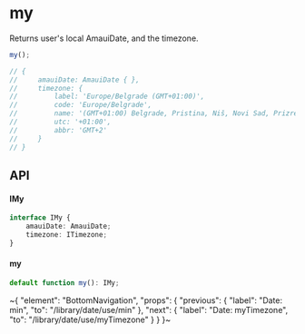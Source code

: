 
# my

Returns user's local AmauiDate, and the timezone.

```ts
my();

// {
//     amauiDate: AmauiDate { },
//     timezone: {
//         label: 'Europe/Belgrade (GMT+01:00)',
//         code: 'Europe/Belgrade',
//         name: '(GMT+01:00) Belgrade, Pristina, Niš, Novi Sad, Prizren',
//         utc: '+01:00',
//         abbr: 'GMT+2'
//     }
// }
```

## API

#### IMy

```ts
interface IMy {
    amauiDate: AmauiDate;
    timezone: ITimezone;
}
```

#### my

```ts
default function my(): IMy;
```


~{
  "element": "BottomNavigation",
  "props": {
    "previous": {
      "label": "Date: min",
      "to": "/library/date/use/min"
    },
    "next": {
      "label": "Date: myTimezone",
      "to": "/library/date/use/myTimezone"
    }
  }
}~
